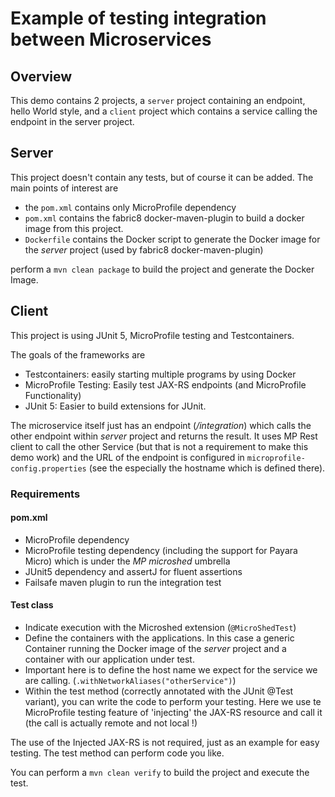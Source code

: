 # Example of testing integration between Microservices

## Overview

This demo contains 2 projects, a `server` project containing an endpoint, hello World style, and a `client` project which contains a service calling the endpoint in the server project.

## Server

This project doesn't contain any tests, but of course it can be added. The main points of interest are

- the `pom.xml` contains only MicroProfile dependency
- `pom.xml` contains the fabric8 docker-maven-plugin to build a docker image from this project.
- `Dockerfile` contains the Docker script to generate the Docker image for the _server_ project (used by fabric8 docker-maven-plugin)

perform a `mvn clean package` to build the project and generate the Docker Image.

## Client

This project is using JUnit 5, MicroProfile testing and Testcontainers.

The goals of the frameworks are

- Testcontainers: easily starting multiple programs by using Docker
- MicroProfile Testing: Easily test JAX-RS endpoints (and MicroProfile Functionality)
- JUnit 5: Easier to build extensions for JUnit.

The microservice itself just has an endpoint (_/integration_) which calls the other endpoint within _server_ project and returns the result.
It uses MP Rest client to call the other Service (but that is not a requirement to make this demo work) and the URL of the endpoint is configured in `microprofile-config.properties` (see the especially the hostname which is defined there).

### Requirements

#### pom.xml

- MicroProfile dependency
- MicroProfile testing dependency (including the support for Payara Micro) which is under the _MP microshed_ umbrella 
- JUnit5 dependency and assertJ for fluent assertions
- Failsafe maven plugin to run the integration test

#### Test class

- Indicate execution with the Microshed extension (`@MicroShedTest`)
- Define the containers with the applications. In this case a generic Container running the Docker image of the _server_ project and a container with our application under test.
- Important here is to define the host name we expect for the service we are calling. (`.withNetworkAliases("otherService")`)
- Within the test method (correctly annotated with the JUnit @Test variant), you can write the code to perform your testing. Here we use te MicroProfile testing feature of 'injecting' the JAX-RS resource and call it (the call is actually remote and not local !)

The use of the Injected JAX-RS is not required, just as an example for easy testing. The test method can perform code you like.

  
You can perform a `mvn clean verify` to build the project and execute the test.